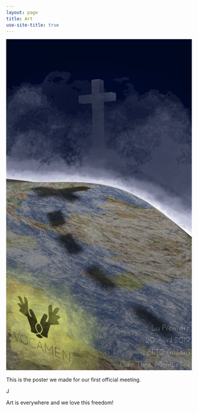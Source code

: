 ```yaml
---
layout: page
title: Art
use-site-title: true
---
```

![first meeting poster](/img/affiche_rencontre.jpg)

This is the poster we made for our first official meeting.

J

Art is everywhere and we love this freedom!